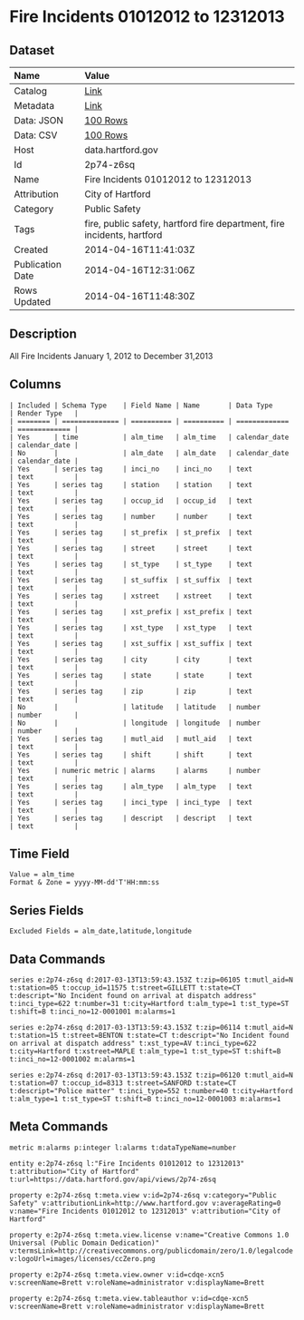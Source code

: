 # Fire Incidents 01012012 to 12312013

## Dataset

| Name | Value |
| :--- | :---- |
| Catalog | [Link](https://catalog.data.gov/dataset/fire-incidents-01012012-to-12312013) |
| Metadata | [Link](https://data.hartford.gov/api/views/2p74-z6sq) |
| Data: JSON | [100 Rows](https://data.hartford.gov/api/views/2p74-z6sq/rows.json?max_rows=100) |
| Data: CSV | [100 Rows](https://data.hartford.gov/api/views/2p74-z6sq/rows.csv?max_rows=100) |
| Host | data.hartford.gov |
| Id | 2p74-z6sq |
| Name | Fire Incidents 01012012 to 12312013 |
| Attribution | City of Hartford |
| Category | Public Safety |
| Tags | fire, public safety, hartford fire department, fire incidents, hartford |
| Created | 2014-04-16T11:41:03Z |
| Publication Date | 2014-04-16T12:31:06Z |
| Rows Updated | 2014-04-16T11:48:30Z |

## Description

All Fire Incidents January 1, 2012 to December 31,2013

## Columns

```ls
| Included | Schema Type    | Field Name | Name       | Data Type     | Render Type   |
| ======== | ============== | ========== | ========== | ============= | ============= |
| Yes      | time           | alm_time   | alm_time   | calendar_date | calendar_date |
| No       |                | alm_date   | alm_date   | calendar_date | calendar_date |
| Yes      | series tag     | inci_no    | inci_no    | text          | text          |
| Yes      | series tag     | station    | station    | text          | text          |
| Yes      | series tag     | occup_id   | occup_id   | text          | text          |
| Yes      | series tag     | number     | number     | text          | text          |
| Yes      | series tag     | st_prefix  | st_prefix  | text          | text          |
| Yes      | series tag     | street     | street     | text          | text          |
| Yes      | series tag     | st_type    | st_type    | text          | text          |
| Yes      | series tag     | st_suffix  | st_suffix  | text          | text          |
| Yes      | series tag     | xstreet    | xstreet    | text          | text          |
| Yes      | series tag     | xst_prefix | xst_prefix | text          | text          |
| Yes      | series tag     | xst_type   | xst_type   | text          | text          |
| Yes      | series tag     | xst_suffix | xst_suffix | text          | text          |
| Yes      | series tag     | city       | city       | text          | text          |
| Yes      | series tag     | state      | state      | text          | text          |
| Yes      | series tag     | zip        | zip        | text          | text          |
| No       |                | latitude   | latitude   | number        | number        |
| No       |                | longitude  | longitude  | number        | number        |
| Yes      | series tag     | mutl_aid   | mutl_aid   | text          | text          |
| Yes      | series tag     | shift      | shift      | text          | text          |
| Yes      | numeric metric | alarms     | alarms     | number        | text          |
| Yes      | series tag     | alm_type   | alm_type   | text          | text          |
| Yes      | series tag     | inci_type  | inci_type  | text          | text          |
| Yes      | series tag     | descript   | descript   | text          | text          |
```

## Time Field

```ls
Value = alm_time
Format & Zone = yyyy-MM-dd'T'HH:mm:ss
```

## Series Fields

```ls
Excluded Fields = alm_date,latitude,longitude
```

## Data Commands

```ls
series e:2p74-z6sq d:2017-03-13T13:59:43.153Z t:zip=06105 t:mutl_aid=N t:station=05 t:occup_id=11575 t:street=GILLETT t:state=CT t:descript="No Incident found on arrival at dispatch address" t:inci_type=622 t:number=31 t:city=Hartford t:alm_type=1 t:st_type=ST t:shift=B t:inci_no=12-0001001 m:alarms=1

series e:2p74-z6sq d:2017-03-13T13:59:43.153Z t:zip=06114 t:mutl_aid=N t:station=15 t:street=BENTON t:state=CT t:descript="No Incident found on arrival at dispatch address" t:xst_type=AV t:inci_type=622 t:city=Hartford t:xstreet=MAPLE t:alm_type=1 t:st_type=ST t:shift=B t:inci_no=12-0001002 m:alarms=1

series e:2p74-z6sq d:2017-03-13T13:59:43.153Z t:zip=06120 t:mutl_aid=N t:station=07 t:occup_id=8313 t:street=SANFORD t:state=CT t:descript="Police matter" t:inci_type=552 t:number=40 t:city=Hartford t:alm_type=1 t:st_type=ST t:shift=B t:inci_no=12-0001003 m:alarms=1
```

## Meta Commands

```ls
metric m:alarms p:integer l:alarms t:dataTypeName=number

entity e:2p74-z6sq l:"Fire Incidents 01012012 to 12312013" t:attribution="City of Hartford" t:url=https://data.hartford.gov/api/views/2p74-z6sq

property e:2p74-z6sq t:meta.view v:id=2p74-z6sq v:category="Public Safety" v:attributionLink=http://www.hartford.gov v:averageRating=0 v:name="Fire Incidents 01012012 to 12312013" v:attribution="City of Hartford"

property e:2p74-z6sq t:meta.view.license v:name="Creative Commons 1.0 Universal (Public Domain Dedication)" v:termsLink=http://creativecommons.org/publicdomain/zero/1.0/legalcode v:logoUrl=images/licenses/ccZero.png

property e:2p74-z6sq t:meta.view.owner v:id=cdqe-xcn5 v:screenName=Brett v:roleName=administrator v:displayName=Brett

property e:2p74-z6sq t:meta.view.tableauthor v:id=cdqe-xcn5 v:screenName=Brett v:roleName=administrator v:displayName=Brett
```